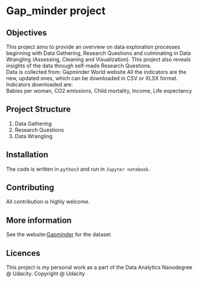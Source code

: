 # Gap_minder project 
## Objectives
This project aims to provide an overview on data exploration processes beginning with Data Gathering, Research Questions and culminating in Data Wrangling (Assessing, Cleaning and Visualization). This project also reveals insights of the data through self-made Research Questions.   
Data is collected from: Gapminder World website
All the indicators are the new, updated ones, which can be downloaded in CSV or XLSX format.
Indicators downloaded are:  
Babies per woman,
CO2 emissions,
Child mortality,
Income,
Life expectancy
## Project Structure 
1. Data Gathering
2. Research Questions
3. Data Wrangling 
## Installation
The code is written in `python3` and run in `Jupyter notebook`. 
## Contributing
All contribution is highly welcome. 
## More information
See the website:[Gapminder](http://www.gapminder.org) for the dataset 
## Licences 
This project is my personal work as a part of the Data Analytics Nanodegree @ Udacity.
Copyright @ Udacity
